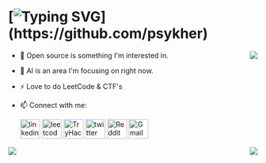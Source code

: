 # [![Typing SVG](https://readme-typing-svg.herokuapp.com?size=25&color=1565C0&lines=Hey+there!;I'm+a+Full-Stack+Developer...)](https://github.com/psykher)

<img align="right" src="https://github-readme-stats.vercel.app/api?username=Psykher&show_icons=true&icon_color=1565c0&text_color=ffffff&bg_color=00000000&hide_title=true&hide_border=true" />

- 🌱 Open source is something I'm interested in.
- 🔭 AI is an area I'm focusing on right now.
- ⚡ Love to do LeetCode & CTF's
- 📫 Connect with me:

  [<img src='https://cdn.jsdelivr.net/npm/simple-icons@7.0.0/icons/linkedin.svg' alt='linkedin' height='40'>](https://www.linkedin.com/in/psykher) [<img src='https://cdn.jsdelivr.net/npm/simple-icons@7.0.0/icons/leetcode.svg' alt='leetcode' height='40'>](https://leetcode.com/psykher) [<img src='https://cdn.jsdelivr.net/npm/simple-icons@7.0.0/icons/tryhackme.svg' alt='TryHackMe' height='40'>](https://tryhackme.com/p/Psykher) [<img src='https://cdn.jsdelivr.net/npm/simple-icons@7.0.0/icons/twitter.svg' alt='twitter' height='40'>](https://twitter.com/psykher) [<img src='https://cdn.jsdelivr.net/npm/simple-icons@7.0.0/icons/reddit.svg' alt='Reddit' height='40'>](https://www.reddit.com/user/psykher) [<img src='https://cdn.jsdelivr.net/npm/simple-icons@7.0.0/icons/gmail.svg' alt='Gmail' height='40'>](mailto:psykher@gmail.com)

<img align="left" src="https://github-readme-stats.vercel.app/api/top-langs?username=Psykher&show_icons=true&icon_color=1565c0&text_color=ffffff&bg_color=00000000&hide_title=true&hide_border=true" />

<img align="right" src="https://github-readme-streak-stats.herokuapp.com?user=Psykher&theme=github-dark-blue&hide_border=true&background=00000000"/>
